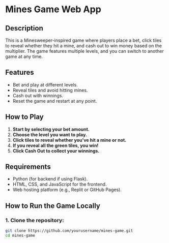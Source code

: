 # Mines Game Web App

## Description

This is a Minesweeper-inspired game where players place a bet, click tiles to reveal whether they hit a mine, and cash out to win money based on the multiplier. The game features multiple levels, and you can switch to another game at any time.

## Features

- Bet and play at different levels.
- Reveal tiles and avoid hitting mines.
- Cash out with winnings.
- Reset the game and restart at any point.

## How to Play

1. **Start by selecting your bet amount.**
2. **Choose the level you want to play.**
3. **Click tiles to reveal whether you've hit a mine or not.**
4. **If you reveal all the green tiles, you win!**
5. **Click Cash Out to collect your winnings.**

## Requirements

- Python (for backend if using Flask).
- HTML, CSS, and JavaScript for the frontend.
- Web hosting platform (e.g., Replit or GitHub Pages).

## How to Run the Game Locally

### 1. Clone the repository:

```bash
git clone https://github.com/yourusername/mines-game.git
cd mines-game
